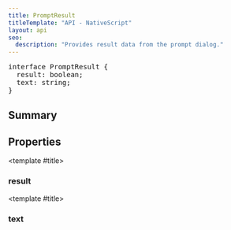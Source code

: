 ```yaml
---
title: PromptResult
titleTemplate: "API - NativeScript"
layout: api
seo:
  description: "Provides result data from the prompt dialog."
---
```


<!-- This page is auto generated, do not edit manually. -->
<!-- Run "yarn generate:api-docs" to regenerate -->

<script setup lang="ts">
  import { provide } from "vue";
  import API_DATA from "./PromptResult.data.json";
  
  provide('API_DATA', API_DATA);
</script>

<APIRefHierarchy v-once />

<pre class="[&_a]:text-green-400">interface PromptResult {
  result: boolean;
  text: string;
}</pre>

<APIRefComment commentBase64="eyJibG9ja1RhZ3MiOltdLCJtb2RpZmllclRhZ3MiOnt9LCJzdW1tYXJ5IjpbeyJraW5kIjoidGV4dCIsInRleHQiOiJQcm92aWRlcyByZXN1bHQgZGF0YSBmcm9tIHRoZSBwcm9tcHQgZGlhbG9nLiJ9XX0=" v-once />

## <Heading ignore>Summary</Heading>

<APIRefSummary v-once />

## Properties

<div class="">

<APIRef for="10137" v-once>

<template #title>

### result

</template>

</APIRef>

</div>

<div class="">

<APIRef for="10138" v-once>

<template #title>

### text

</template>

</APIRef>

</div>
